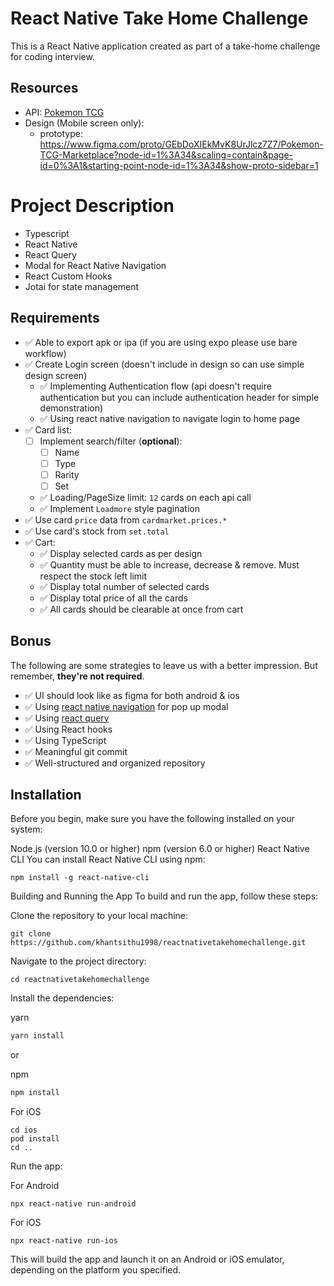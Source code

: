 # React Native Take Home Challenge
 This is a React Native application created as part of a take-home challenge for coding interview. 


## Resources

- API: [Pokemon TCG](https://pokemontcg.io)
- Design (Mobile screen only):
  - prototype: <https://www.figma.com/proto/GEbDoXIEkMvK8UrJlcz7Z7/Pokemon-TCG-Marketplace?node-id=1%3A34&scaling=contain&page-id=0%3A1&starting-point-node-id=1%3A34&show-proto-sidebar=1>

# Project Description
  - Typescript
  - React Native
  - React Query
  - Modal for React Native Navigation
  - React Custom Hooks
  - Jotai for state management

## Requirements

- ✅ Able to export apk or ipa (if you are using expo please use bare workflow)
- ✅ Create Login screen (doesn't include in design so can use simple design screen)
  - ✅ Implementing Authentication flow (api doesn't require authentication but you can include authentication header for simple demonstration)
  - ✅ Using react native navigation to navigate login to home page
- ✅ Card list:
  - [ ] Implement search/filter (**optional**):
    - [ ] Name
    - [ ] Type
    - [ ] Rarity
    - [ ] Set
  - ✅ Loading/PageSize limit: `12` cards on each api call
  - ✅ Implement `Loadmore` style pagination
- ✅ Use card `price` data from `cardmarket.prices.*`
- ✅ Use card's stock from `set.total`
- ✅ Cart:
  - ✅ Display selected cards as per design
  - ✅ Quantity must be able to increase, decrease & remove. Must respect the stock left limit
  - ✅ Display total number of selected cards
  - ✅ Display total price of all the cards
  - ✅ All cards should be clearable at once from cart


## Bonus

The following are some strategies to leave us with a better impression. But remember, **they're not required**.

- ✅ UI should look like as figma for both android & ios
- ✅ Using [react native navigation](https://reactnavigation.org/) for pop up modal
- ✅ Using [react query](https://tanstack.com/query/latest/docs/react/overview)
- ✅ Using React hooks
- ✅ Using TypeScript
- ✅ Meaningful git commit
- ✅ Well-structured and organized repository
## Installation
Before you begin, make sure you have the following installed on your system:

Node.js (version 10.0 or higher)
npm (version 6.0 or higher)
React Native CLI
You can install React Native CLI using npm:

```
npm install -g react-native-cli
```
Building and Running the App
To build and run the app, follow these steps:

Clone the repository to your local machine:

```
git clone https://github.com/khantsithu1998/reactnativetakehomechallenge.git
```

Navigate to the project directory:

```
cd reactnativetakehomechallenge
```

Install the dependencies:

yarn 

```sh
yarn install
```

or

npm
```sh
npm install
```


For iOS
```
cd ios
pod install 
cd ..
```

Run the app:

For Android

```
npx react-native run-android
``` 


For iOS

```
npx react-native run-ios
``` 

This will build the app and launch it on an Android or iOS emulator, depending on the platform you specified.

